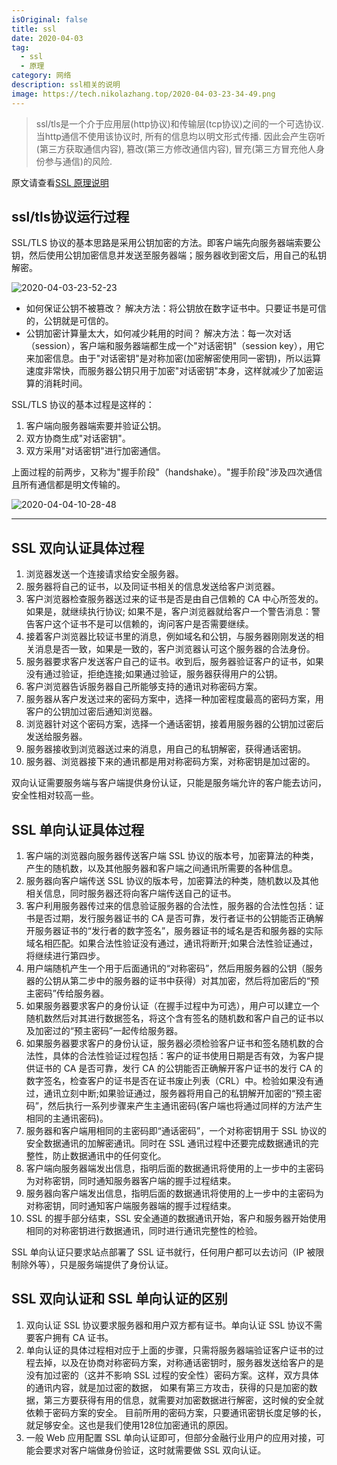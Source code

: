 ```yaml
---
isOriginal: false
title: ssl
date: 2020-04-03
tag:
  - ssl
  - 原理
category: 网络
description: ssl相关的说明
image: https://tech.nikolazhang.top/2020-04-03-23-34-49.png
---
```


> ssl/tls是一个介于应用层(http协议)和传输层(tcp协议)之间的一个可选协议. 当http通信不使用该协议时, 所有的信息均以明文形式传播. 因此会产生窃听(第三方获取通信内容), 篡改(第三方修改通信内容), 冒充(第三方冒充他人身份参与通信)的风险.

原文请查看[SSL 原理说明](https://cloud.tencent.com/document/product/214/4195)

## ssl/tls协议运行过程

SSL/TLS 协议的基本思路是采用公钥加密的方法。即客户端先向服务器端索要公钥，然后使用公钥加密信息并发送至服务器端；服务器收到密文后，用自己的私钥解密。

![2020-04-03-23-52-23](https://tech.nikolazhang.top/2020-04-03-23-52-23.png)

- 如何保证公钥不被篡改？
解决方法：将公钥放在数字证书中。只要证书是可信的，公钥就是可信的。
- 公钥加密计算量太大，如何减少耗用的时间？
解决方法：每一次对话（session），客户端和服务器端都生成一个"对话密钥"（session key），用它来加密信息。由于"对话密钥"是对称加密(加密解密使用同一密钥)，所以运算速度非常快，而服务器公钥只用于加密"对话密钥"本身，这样就减少了加密运算的消耗时间。

SSL/TLS 协议的基本过程是这样的：

1. 客户端向服务器端索要并验证公钥。
2. 双方协商生成"对话密钥"。
3. 双方采用"对话密钥"进行加密通信。

上面过程的前两步，又称为"握手阶段"（handshake）。"握手阶段"涉及四次通信且所有通信都是明文传输的。

![2020-04-04-10-28-48](https://tech.nikolazhang.top/2020-04-04-10-28-48.png)

---

## SSL 双向认证具体过程

1. 浏览器发送一个连接请求给安全服务器。
2. 服务器将自己的证书，以及同证书相关的信息发送给客户浏览器。
3. 客户浏览器检查服务器送过来的证书是否是由自己信赖的 CA 中心所签发的。如果是，就继续执行协议; 如果不是，客户浏览器就给客户一个警告消息：警告客户这个证书不是可以信赖的，询问客户是否需要继续。
4. 接着客户浏览器比较证书里的消息，例如域名和公钥，与服务器刚刚发送的相关消息是否一致，如果是一致的，客户浏览器认可这个服务器的合法身份。
5. 服务器要求客户发送客户自己的证书。收到后，服务器验证客户的证书，如果没有通过验证，拒绝连接;如果通过验证，服务器获得用户的公钥。
6. 客户浏览器告诉服务器自己所能够支持的通讯对称密码方案。
7. 服务器从客户发送过来的密码方案中，选择一种加密程度最高的密码方案，用客户的公钥加过密后通知浏览器。
8. 浏览器针对这个密码方案，选择一个通话密钥，接着用服务器的公钥加过密后发送给服务器。
9. 服务器接收到浏览器送过来的消息，用自己的私钥解密，获得通话密钥。
10. 服务器、浏览器接下来的通讯都是用对称密码方案，对称密钥是加过密的。

双向认证需要服务端与客户端提供身份认证，只能是服务端允许的客户能去访问，安全性相对较高一些。

## SSL 单向认证具体过程

1. 客户端的浏览器向服务器传送客户端 SSL 协议的版本号，加密算法的种类，产生的随机数，以及其他服务器和客户端之间通讯所需要的各种信息。
2. 服务器向客户端传送 SSL 协议的版本号，加密算法的种类，随机数以及其他相关信息，同时服务器还将向客户端传送自己的证书。
3. 客户利用服务器传过来的信息验证服务器的合法性，服务器的合法性包括：证书是否过期，发行服务器证书的 CA 是否可靠，发行者证书的公钥能否正确解开服务器证书的“发行者的数字签名”，服务器证书的域名是否和服务器的实际域名相匹配。如果合法性验证没有通过，通讯将断开;如果合法性验证通过，将继续进行第四步。
4. 用户端随机产生一个用于后面通讯的“对称密码”，然后用服务器的公钥（服务器的公钥从第二步中的服务器的证书中获得）对其加密，然后将加密后的“预主密码”传给服务器。
5. 如果服务器要求客户的身份认证（在握手过程中为可选），用户可以建立一个随机数然后对其进行数据签名，将这个含有签名的随机数和客户自己的证书以及加密过的“预主密码”一起传给服务器。
6. 如果服务器要求客户的身份认证，服务器必须检验客户证书和签名随机数的合法性，具体的合法性验证过程包括：客户的证书使用日期是否有效，为客户提供证书的 CA 是否可靠，发行 CA 的公钥能否正确解开客户证书的发行 CA 的数字签名，检查客户的证书是否在证书废止列表（CRL）中。检验如果没有通过，通讯立刻中断;如果验证通过，服务器将用自己的私钥解开加密的“预主密码”，然后执行一系列步骤来产生主通讯密码(客户端也将通过同样的方法产生相同的主通讯密码)。
7. 服务器和客户端用相同的主密码即“通话密码”，一个对称密钥用于 SSL 协议的安全数据通讯的加解密通讯。同时在 SSL 通讯过程中还要完成数据通讯的完整性，防止数据通讯中的任何变化。
8. 客户端向服务器端发出信息，指明后面的数据通讯将使用的上一步中的主密码为对称密钥，同时通知服务器客户端的握手过程结束。
9. 服务器向客户端发出信息，指明后面的数据通讯将使用的上一步中的主密码为对称密钥，同时通知客户端服务器端的握手过程结束。
10. SSL 的握手部分结束，SSL 安全通道的数据通讯开始，客户和服务器开始使用相同的对称密钥进行数据通讯，同时进行通讯完整性的检验。

SSL 单向认证只要求站点部署了 SSL 证书就行，任何用户都可以去访问（IP 被限制除外等），只是服务端提供了身份认证。

## SSL 双向认证和 SSL 单向认证的区别

1. 双向认证 SSL 协议要求服务器和用户双方都有证书。单向认证 SSL 协议不需要客户拥有 CA 证书。
2. 单向认证的具体过程相对应于上面的步骤，只需将服务器端验证客户证书的过程去掉，以及在协商对称密码方案，对称通话密钥时，服务器发送给客户的是没有加过密的（这并不影响 SSL 过程的安全性）密码方案。这样，双方具体的通讯内容，就是加过密的数据，
如果有第三方攻击，获得的只是加密的数据，第三方要获得有用的信息，就需要对加密数据进行解密，这时候的安全就依赖于密码方案的安全。
目前所用的密码方案，只要通讯密钥长度足够的长，就足够安全。这也是我们使用128位加密通讯的原因。
3. 一般 Web 应用配置 SSL 单向认证即可，但部分金融行业用户的应用对接，可能会要求对客户端做身份验证，这时就需要做 SSL 双向认证。
